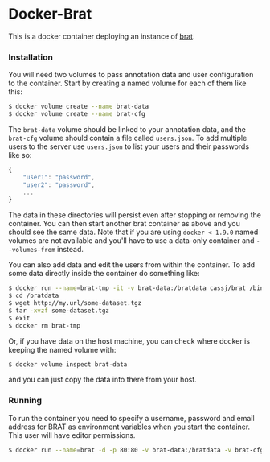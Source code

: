 # Docker-Brat

This is a docker container deploying an instance of [brat](http://brat.nlplab.org/).


### Installation

You will need two volumes to pass annotation data and user configuration to the container. 
Start by creating a named volume for each of them like this:

```bash
$ docker volume create --name brat-data
$ docker volume create --name brat-cfg
```

The `brat-data` volume should be linked to your annotation data, and the `brat-cfg` volume should contain a file called `users.json`.
To add multiple users to the server use `users.json` to list your users and their passwords like so:

```javascript
{
    "user1": "password",
    "user2": "password",
    ...
}
```

The data in these directories will persist even after stopping or removing the container.
You can then start another brat container as above and you should see the same data. 
Note that if you are using `docker < 1.9.0` named volumes are not available and 
you'll have to use a data-only container and `--volumes-from` instead.

You can also add data and edit the users from within the container. To add some data directly inside the container do something like:
``` bash
$ docker run --name=brat-tmp -it -v brat-data:/bratdata cassj/brat /bin/bash
$ cd /bratdata
$ wget http://my.url/some-dataset.tgz
$ tar -xvzf some-dataset.tgz
$ exit  
$ docker rm brat-tmp
```

Or, if you have data on the host machine, you can check where docker is keeping the named volume with: 

```bash
$ docker volume inspect brat-data 
```
and you can just copy the data into there from your host.


### Running

To run the container you need to specify a username, password and email address for BRAT as environment variables when you start the container. This user will have editor permissions.
```bash
$ docker run --name=brat -d -p 80:80 -v brat-data:/bratdata -v brat-cfg:/bratcfg -e BRAT_USERNAME=brat -e BRAT_PASSWORD=brat -e BRAT_EMAIL=brat@example.com cassj/brat
```
